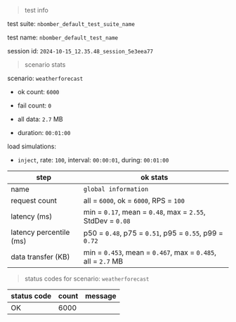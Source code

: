 > test info

test suite: `nbomber_default_test_suite_name`

test name: `nbomber_default_test_name`

session id: `2024-10-15_12.35.48_session_5e3eea77`

> scenario stats

scenario: `weatherforecast`

  - ok count: `6000`

  - fail count: `0`

  - all data: `2.7` MB

  - duration: `00:01:00`

load simulations:

  - `inject`, rate: `100`, interval: `00:00:01`, during: `00:01:00`

|step|ok stats|
|---|---|
|name|`global information`|
|request count|all = `6000`, ok = `6000`, RPS = `100`|
|latency (ms)|min = `0.17`, mean = `0.48`, max = `2.55`, StdDev = `0.08`|
|latency percentile (ms)|p50 = `0.48`, p75 = `0.51`, p95 = `0.55`, p99 = `0.72`|
|data transfer (KB)|min = `0.453`, mean = `0.467`, max = `0.485`, all = `2.7` MB|


> status codes for scenario: `weatherforecast`

|status code|count|message|
|---|---|---|
|OK|6000||



